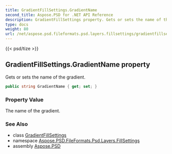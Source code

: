 ```yaml
---
title: GradientFillSettings.GradientName
second_title: Aspose.PSD for .NET API Reference
description: GradientFillSettings property. Gets or sets the name of the gradient
type: docs
weight: 80
url: /net/aspose.psd.fileformats.psd.layers.fillsettings/gradientfillsettings/gradientname/
---
```

{{< psd/tize >}}
## GradientFillSettings.GradientName property

Gets or sets the name of the gradient.

```csharp
public string GradientName { get; set; }
```

### Property Value

The name of the gradient.

### See Also

* class [GradientFillSettings](../)
* namespace [Aspose.PSD.FileFormats.Psd.Layers.FillSettings](../../gradientfillsettings/)
* assembly [Aspose.PSD](../../../)


